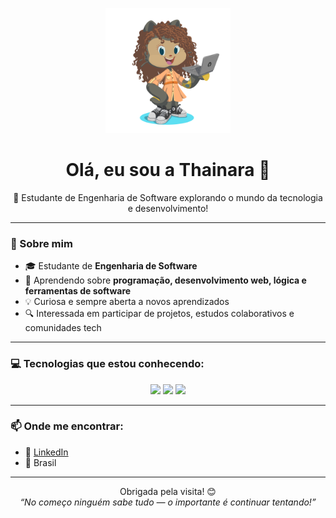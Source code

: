 <p align="center">
  <img src="./octocat-1750084959601.png" alt="Minha Octocat" width="200"/>
</p>

<h1 align="center">Olá, eu sou a Thainara 👋</h1>

<p align="center">
  🌟 Estudante de Engenharia de Software explorando o mundo da tecnologia e desenvolvimento!
</p>

---

### 🚀 Sobre mim

- 🎓 Estudante de **Engenharia de Software**
- 🌱 Aprendendo sobre **programação, desenvolvimento web, lógica e ferramentas de software**
- 💡 Curiosa e sempre aberta a novos aprendizados
- 🔍 Interessada em participar de projetos, estudos colaborativos e comunidades tech

---




### 💻 Tecnologias que estou conhecendo:

<p align="center">
  <img src="https://cdn.jsdelivr.net/gh/devicons/devicon/icons/html5/html5-original.svg" width="40"/>
  <img src="https://cdn.jsdelivr.net/gh/devicons/devicon/icons/css3/css3-original.svg" width="40"/>
  <img src="https://cdn.jsdelivr.net/gh/devicons/devicon/icons/javascript/javascript-original.svg" width="40"/>
  <!-- Você pode adicionar outras tecnologias conforme for aprendendo -->
</p>

---

### 📫 Onde me encontrar:

- 💼 [LinkedIn](https://www.linkedin.com/in/thainara-m-v-costa)
- 📍 Brasil

---

<p align="center">
  Obrigada pela visita! 😊<br/>
  <i>“No começo ninguém sabe tudo — o importante é continuar tentando!”</i>
</p>
<!--
**ThainaraM/ThainaraM** is a ✨ _special_ ✨ repository because its `README.md` (this file) appears on your GitHub profile.

Here are some ideas to get you started:

- 🔭 I’m currently working on ...
- 🌱 I’m currently learning ...
- 👯 I’m looking to collaborate on ...
- 🤔 I’m looking for help with ...
- 💬 Ask me about ...
- 📫 How to reach me: ...
- 😄 Pronouns: ...
- ⚡ Fun fact: ...
-->
